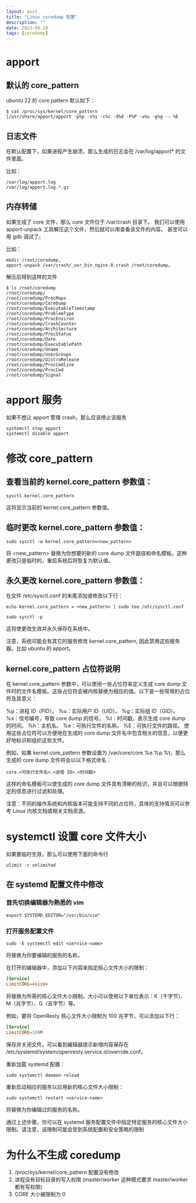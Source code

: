 ```yaml
---
layout: post
title: "Linux coredump 配置"
description: ""
date: 2023-08-18
tags: [coredump]
---
```


# apport

## 默认的 core_pattern
ubuntu 22 的 core pattern 默认如下：

```shell
$ cat /proc/sys/kernel/core_pattern
|/usr/share/apport/apport -p%p -s%s -c%c -d%d -P%P -u%u -g%g -- %E
```

## 日志文件

在默认配置下，如果进程产生崩溃，那么生成的日志会在 /var/log/apport* 的文件里面。

比如：

```shell
/var/log/apport.log
/var/log/apport.log.*.gz
```

## 内存转储

如果生成了 core 文件，那么 core 文件位于 /var/crash 目录下。
我们可以使用 apport-unpack 工具解压这个文件，然后就可以用查看该文件的内容。
甚至可以用 gdb 调试了。

比如：

```shell
mkdir /root/coredump,
apport-unpack /var/crash/_usr_bin_nginx.0.crash /root/coredump,
```

解压后得到这样的文件

```shell
$ ls /root/coredump
/root/coredump/
/root/coredump/ProcMaps
/root/coredump/CoreDump
/root/coredump/ExecutableTimestamp
/root/coredump/ProblemType
/root/coredump/ProcEnviron
/root/coredump/CrashCounter
/root/coredump/Architecture
/root/coredump/ProcStatus
/root/coredump/Date
/root/coredump/ExecutablePath
/root/coredump/Uname
/root/coredump/UserGroups
/root/coredump/DistroRelease
/root/coredump/ProcCmdline
/root/coredump/ProcCwd
/root/coredump/Signal
```
# apport 服务

如果不想让 apport 管理 crash，那么应该停止该服务

```shell
systemctl stop apport
systemctl disable apport
```

# 修改 core_pattern

## 查看当前的 kernel.core_pattern 参数值：

```shell
sysctl kernel.core_pattern
```

这将显示当前的 kernel.core_pattern 参数值。

## 临时更改 kernel.core_pattern 参数值：

```shell
sudo sysctl -w kernel.core_pattern=<new_pattern>
```

将 <new_pattern> 替换为你想要的新的 core dump 文件路径和命名模板。这种更改只是临时的，重启系统后将恢复为默认值。

## 永久更改 kernel.core_pattern 参数值：

在文件 /etc/sysctl.conf 的末尾添加或修改以下行：

``` shell
echo kernel.core_pattern = <new_pattern> | sudo tee /etc/sysctl.conf
```

```shell
sudo sysctl -p
```

这将使更改生效并永久保存在系统中。

注意，系统可能会有其它的服务修改 kernel.core_pattern, 因此禁用这些服务器。比如 ubuntu 的 apport。

## kernel.core_pattern 占位符说明

在 kernel.core_pattern 参数中，可以使用一些占位符来定义生成 core dump 文件时的文件名模板。这些占位符会被内核替换为相应的值。以下是一些常用的占位符及其意义：

%p：进程 ID（PID）。
%u：实际用户 ID（UID）。
%g：实际组 ID（GID）。
%s：信号编号，导致 core dump 的信号。
%t：时间戳，表示生成 core dump 的时间。
%h：主机名。
%e：可执行文件的名称。
%E：可执行文件的路径。
使用这些占位符可以方便地在生成的 core dump 文件名中包含相关的信息，以便更好地标识和组织这些文件。

例如，如果 kernel.core_pattern 参数设置为 /var/core/core.%e.%p.%t，那么生成的 core dump 文件将会以以下格式命名：

```text
core.<可执行文件名>.<进程 ID>.<时间戳>
```

这样的命名模板可以使生成的 core dump 文件具有清晰的标识，并且可以根据特定的信息进行过滤和处理。

注意：不同的操作系统和内核版本可能支持不同的占位符，具体的支持情况可以参考 Linux 内核文档或相关文档资源。

# systemctl 设置 core 文件大小

如果要临时生效，那么可以使用下面的命令行

```shell
ulimit -c unlimited
```

## 在 systemd 配置文件中修改

### 首先切换编辑器为熟悉的 vim

```shell
export SYSTEMD_EDITOR="/usr/bin/vim"
```

### 打开服务配置文件

```shell
sudo -E systemctl edit <service-name>
```

将<service-name>替换为你要编辑的服务的名称。

在打开的编辑器中，添加以下内容来指定核心文件大小的限制：

```conf
[Service]
LimitCORE=<size>
```

将<size>替换为所需的核心文件大小限制。大小可以使用以下单位表示：K（千字节）、M（兆字节）、G（吉字节）等。

例如，要将 OpenResty 核心文件大小限制为 100 兆字节，可以添加以下行：

```conf
[Service]
LimitCORE=100M
```

保存并关闭文件，可以看到编辑器提示新增内容保存在 /etc/systemd/system/openresty.service.d/override.conf。

重新加载 systemd 配置：

```shell
sudo systemctl daemon-reload
```

重新启动相应的服务以应用新的核心文件大小限制：

```shell
sudo systemctl restart <service-name>
```
将<service-name>替换为你编辑过的服务的名称。

通过上述步骤，你可以在 systemd 服务配置文件中指定特定服务的核心文件大小限制。请注意，该限制可能会受到系统配置和安全策略的限制

# 为什么不生成 coredump

1. /proc/sys/kernel/core_pattern 配置没有修改
1. 进程没有目标目录的写入权限 (master/worker 这种模式要求 master/worker 都有写权限)
1. CORE 大小被限制为 0
